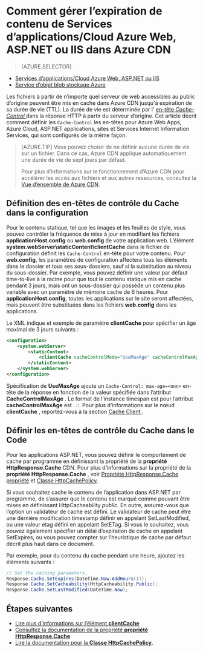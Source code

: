 <properties
 pageTitle="Comment gérer l’expiration de contenu Azure Web Apps/Cloud Services, ASP.NET et IIS dans Azure CDN | Microsoft Azure"
 description="Décrit comment gérer l’expiration de contenu d’un service cloud dans Azure CDN"
 services="cdn"
 documentationCenter=".NET"
 authors="camsoper"
 manager="erikre"
 editor=""/>
<tags
 ms.service="cdn"
 ms.workload="media"
 ms.tgt_pltfrm="na"
 ms.devlang="dotnet"
 ms.topic="article"
 ms.date="09/19/2016"
 ms.author="casoper"/>

# <a name="how-to-manage-expiration-of-azure-web-appscloud-services-aspnet-or-iis-content-in-azure-cdn"></a>Comment gérer l’expiration de contenu de Services d’applications/Cloud Azure Web, ASP.NET ou IIS dans Azure CDN

> [AZURE.SELECTOR]
- [Services d’applications/Cloud Azure Web, ASP.NET ou IIS](cdn-manage-expiration-of-cloud-service-content.md)
- [Service d’objet blob stockage Azure](cdn-manage-expiration-of-blob-content.md)

Les fichiers à partir de n’importe quel serveur de web accessibles au public d’origine peuvent être mis en cache dans Azure CDN jusqu'à expiration de sa durée de vie (TTL).  La durée de vie est déterminée par l' [en-tête *Cache-Control* ](http://www.w3.org/Protocols/rfc2616/rfc2616-sec14.html#sec14.9) dans la réponse HTTP à partir du serveur d’origine.  Cet article décrit comment définir les `Cache-Control` les en-têtes pour Azure Web Apps, Azure Cloud, ASP.NET applications, sites et Services Internet Information Services, qui sont configurés de la même façon.

>[AZURE.TIP] Vous pouvez choisir de ne définir aucune durée de vie sur un fichier.  Dans ce cas, Azure CDN applique automatiquement une durée de vie de sept jours par défaut.
>
>Pour plus d’informations sur le fonctionnement d’Azure CDN pour accélérer les accès aux fichiers et aux autres ressources, consultez la [Vue d’ensemble de Azure CDN](./cdn-overview.md).

## <a name="setting-cache-control-headers-in-configuration"></a>Définition des en-têtes de contrôle du Cache dans la configuration

Pour le contenu statique, tel que les images et les feuilles de style, vous pouvez contrôler la fréquence de mise à jour en modifiant les fichiers **applicationHost.config** ou **web.config** de votre application web.  L’élément **system.webServer\staticContent\clientCache** dans le fichier de configuration définit les `Cache-Control` en-tête pour votre contenu. Pour **web.config**, les paramètres de configuration affectera tous les éléments dans le dossier et tous ses sous-dossiers, sauf si la substitution au niveau du sous-dossier.  Par exemple, vous pouvez définir une valeur par défaut time-to-live à la racine pour que tout le contenu statique mis en cache pendant 3 jours, mais ont un sous-dossier qui possède un contenu plus variable avec un paramètre de mémoire cache de 6 heures.  Pour **applicationHost.config**, toutes les applications sur le site seront affectées, mais peuvent être substituées dans les fichiers **web.config** dans les applications.

Le XML indique et exemple de paramètre **clientCache** pour spécifier un âge maximal de 3 jours suivants :  

```xml
<configuration>
    <system.webServer>
        <staticContent>
            <clientCache cacheControlMode="UseMaxAge" cacheControlMaxAge="3.00:00:00" />
        </staticContent>
    </system.webServer>
</configuration>
```

Spécification de **UseMaxAge** ajoute un `Cache-Control: max-age=<nnn>` en-tête de la réponse en fonction de la valeur spécifiée dans l’attribut **CacheControlMaxAge** . Le format de l’instance timespan est pour l’attribut **cacheControlMaxAge** est <days>. <hours>:<min>:<sec>. Pour plus d’informations sur le nœud **clientCache** , reportez-vous à la section [Cache Client <clientCache> ](http://www.iis.net/ConfigReference/system.webServer/staticContent/clientCache).  

## <a name="setting-cache-control-headers-in-code"></a>Définir les en-têtes de contrôle du Cache dans le Code

Pour les applications ASP.NET, vous pouvez définir le comportement de cache par programme en définissant la propriété de la **propriété HttpResponse.Cache** CDN. Pour plus d’informations sur la propriété de la **propriété HttpResponse.Cache** , voir [Propriété HttpResponse.Cache propriété](http://msdn.microsoft.com/library/system.web.httpresponse.cache.aspx) et [Classe HttpCachePolicy](http://msdn.microsoft.com/library/system.web.httpcachepolicy.aspx).  

Si vous souhaitez cache le contenu de l’application dans ASP.NET par programme, de s’assurer que le contenu est marqué comme pouvant être mises en définissant HttpCacheability *public*. En outre, assurez-vous que l’option un validateur de cache est défini. Le validateur de cache peut être une dernière modification timestamp définir en appelant SetLastModified, ou une valeur etag défini en appelant SetETag. Si vous le souhaitez, vous pouvez également spécifier un délai d’expiration de cache en appelant SetExpires, ou vous pouvez compter sur l’heuristique de cache par défaut décrit plus haut dans ce document.  

Par exemple, pour du contenu du cache pendant une heure, ajoutez les éléments suivants :  

```csharp
// Set the caching parameters.
Response.Cache.SetExpires(DateTime.Now.AddHours(1));
Response.Cache.SetCacheability(HttpCacheability.Public);
Response.Cache.SetLastModified(DateTime.Now);
```

## <a name="next-steps"></a>Étapes suivantes

- [Lire plus d’informations sur l’élément **clientCache**](http://www.iis.net/ConfigReference/system.webServer/staticContent/clientCache)
- [Consultez la documentation de la propriété **propriété HttpResponse.Cache**](http://msdn.microsoft.com/library/system.web.httpresponse.cache.aspx) 
- [Lire la documentation pour la **Classe HttpCachePolicy**](http://msdn.microsoft.com/library/system.web.httpcachepolicy.aspx).  

